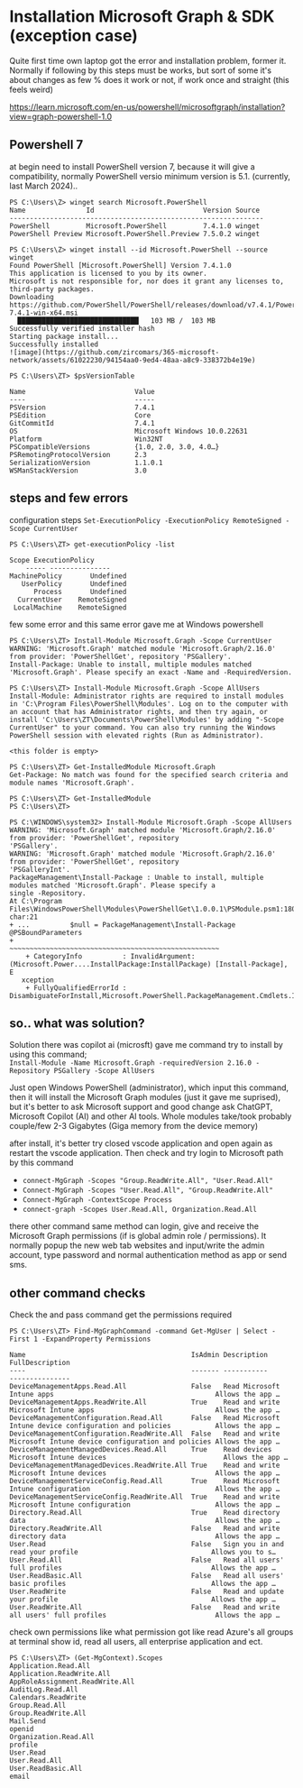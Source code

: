 # Installation Microsoft Graph & SDK (exception case)

Quite first time own laptop got the error and installation problem, former it.
Normally if following by this steps must be works, but sort of some it's about changes as few % does it work or not, if work once and straight (this feels weird)

https://learn.microsoft.com/en-us/powershell/microsoftgraph/installation?view=graph-powershell-1.0

## Powershell 7

at begin need to install PowerShell version 7, because it will give a compatibility, normally PowerShell versio minimum version is 5.1. (currently, last March 2024)..

```
PS C:\Users\Z> winget search Microsoft.PowerShell
Name               Id                           Version Source
---------------------------------------------------------------
PowerShell         Microsoft.PowerShell         7.4.1.0 winget
PowerShell Preview Microsoft.PowerShell.Preview 7.5.0.2 winget

PS C:\Users\Z> winget install --id Microsoft.PowerShell --source winget
Found PowerShell [Microsoft.PowerShell] Version 7.4.1.0
This application is licensed to you by its owner.
Microsoft is not responsible for, nor does it grant any licenses to, third-party packages.
Downloading https://github.com/PowerShell/PowerShell/releases/download/v7.4.1/PowerShell-7.4.1-win-x64.msi
  ██████████████████████████████   103 MB /  103 MB
Successfully verified installer hash
Starting package install...
Successfully installed
![image](https://github.com/zircomars/365-microsoft-network/assets/61022230/94154aa0-9ed4-48aa-a8c9-338372b4e19e)
```

```
PS C:\Users\ZT> $psVersionTable

Name                           Value
----                           -----
PSVersion                      7.4.1
PSEdition                      Core
GitCommitId                    7.4.1
OS                             Microsoft Windows 10.0.22631
Platform                       Win32NT
PSCompatibleVersions           {1.0, 2.0, 3.0, 4.0…}
PSRemotingProtocolVersion      2.3
SerializationVersion           1.1.0.1
WSManStackVersion              3.0

```

## steps and few errors

configuration steps `Set-ExecutionPolicy -ExecutionPolicy RemoteSigned -Scope CurrentUser`

```
PS C:\Users\ZT> get-executionPolicy -list

Scope ExecutionPolicy
    ----- ---------------
MachinePolicy       Undefined
   UserPolicy       Undefined
      Process       Undefined
  CurrentUser    RemoteSigned
 LocalMachine    RemoteSigned
```

few some error and this same error gave me at Windows powershell

```
PS C:\Users\ZT> Install-Module Microsoft.Graph -Scope CurrentUser
WARNING: 'Microsoft.Graph' matched module 'Microsoft.Graph/2.16.0' from provider: 'PowerShellGet', repository 'PSGallery'.
Install-Package: Unable to install, multiple modules matched 'Microsoft.Graph'. Please specify an exact -Name and -RequiredVersion.

PS C:\Users\ZT> Install-Module Microsoft.Graph -Scope AllUsers   
Install-Module: Administrator rights are required to install modules in 'C:\Program Files\PowerShell\Modules'. Log on to the computer with an account that has Administrator rights, and then try again, or install 'C:\Users\ZT\Documents\PowerShell\Modules' by adding "-Scope CurrentUser" to your command. You can also try running the Windows PowerShell session with elevated rights (Run as Administrator).

<this folder is empty>

PS C:\Users\ZT> Get-InstalledModule Microsoft.Graph
Get-Package: No match was found for the specified search criteria and module names 'Microsoft.Graph'.

PS C:\Users\ZT> Get-InstalledModule
PS C:\Users\ZT>
```


```
PS C:\WINDOWS\system32> Install-Module Microsoft.Graph -Scope AllUsers
WARNING: 'Microsoft.Graph' matched module 'Microsoft.Graph/2.16.0' from provider: 'PowerShellGet', repository
'PSGallery'.
WARNING: 'Microsoft.Graph' matched module 'Microsoft.Graph/2.16.0' from provider: 'PowerShellGet', repository
'PSGalleryInt'.
PackageManagement\Install-Package : Unable to install, multiple modules matched 'Microsoft.Graph'. Please specify a
single -Repository.
At C:\Program Files\WindowsPowerShell\Modules\PowerShellGet\1.0.0.1\PSModule.psm1:1809 char:21
+ ...          $null = PackageManagement\Install-Package @PSBoundParameters
+                      ~~~~~~~~~~~~~~~~~~~~~~~~~~~~~~~~~~~~~~~~~~~~~~~~~~~~
    + CategoryInfo          : InvalidArgument: (Microsoft.Power....InstallPackage:InstallPackage) [Install-Package], E
   xception
    + FullyQualifiedErrorId : DisambiguateForInstall,Microsoft.PowerShell.PackageManagement.Cmdlets.InstallPackage

```

## so.. what was solution?

Solution there was copilot ai (microsft) gave me command try to install by using this command; <br> 
`Install-Module -Name Microsoft.Graph -requiredVersion 2.16.0 -Repository PSGallery -Scope AllUsers`

Just open Windows PowerShell (administrator), which input this command, then it will install the Microsoft Graph modules (just it gave me suprised), but it's better to ask Microsoft support and good change ask ChatGPT, Microsoft Copilot (AI) and other AI tools. Whole modules take/took probably couple/few 2-3 Gigabytes (Giga memory from the device memory)

after install, it's better try closed vscode application and open again as restart the vscode application. Then check and try login to Microsoft path by this command
- `connect-MgGraph -Scopes "Group.ReadWrite.All", "User.Read.All"`
- `Connect-MgGraph -Scopes "User.Read.All", "Group.ReadWrite.All"`
- `Connect-MgGraph -ContextScope Process`
- `connect-graph -Scopes User.Read.All, Organization.Read.All`

there other command same method can login, give and receive the Microsoft Graph permissions (if is global admin role / permissions). It normally popup the new web tab websites and input/write the admin account, type password and normal authentication method as app or send sms.

## other command checks

Check the and pass command get the permissions required

```
PS C:\Users\ZT> Find-MgGraphCommand -command Get-MgUser | Select -First 1 -ExpandProperty Permissions

Name                                         IsAdmin Description                                                       FullDescription
----                                         ------- -----------                                                       ---------------
DeviceManagementApps.Read.All                False   Read Microsoft Intune apps                                        Allows the app …
DeviceManagementApps.ReadWrite.All           True    Read and write Microsoft Intune apps                              Allows the app …
DeviceManagementConfiguration.Read.All       False   Read Microsoft Intune device configuration and policies           Allows the app …
DeviceManagementConfiguration.ReadWrite.All  False   Read and write Microsoft Intune device configuration and policies Allows the app …
DeviceManagementManagedDevices.Read.All      True    Read devices Microsoft Intune devices                             Allows the app …
DeviceManagementManagedDevices.ReadWrite.All True    Read and write Microsoft Intune devices                           Allows the app …
DeviceManagementServiceConfig.Read.All       True    Read Microsoft Intune configuration                               Allows the app …
DeviceManagementServiceConfig.ReadWrite.All  True    Read and write Microsoft Intune configuration                     Allows the app …
Directory.Read.All                           True    Read directory data                                               Allows the app …
Directory.ReadWrite.All                      False   Read and write directory data                                     Allows the app …
User.Read                                    False   Sign you in and read your profile                                 Allows you to s…
User.Read.All                                False   Read all users' full profiles                                     Allows the app …
User.ReadBasic.All                           False   Read all users' basic profiles                                    Allows the app …
User.ReadWrite                               False   Read and update your profile                                      Allows the app …
User.ReadWrite.All                           False   Read and write all users' full profiles                           Allows the app …

```

check own permissions like what permission got like read Azure's all groups at terminal show id, read all users, all enterprise application and ect.

```
PS C:\Users\ZT> (Get-MgContext).Scopes
Application.Read.All
Application.ReadWrite.All
AppRoleAssignment.ReadWrite.All
AuditLog.Read.All
Calendars.ReadWrite
Group.Read.All
Group.ReadWrite.All
Mail.Send
openid
Organization.Read.All
profile
User.Read
User.Read.All
User.ReadBasic.All
email
```













